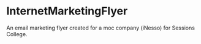 # InternetMarketingFlyer
An email marketing flyer created for a moc company (iNesso) for Sessions College.
